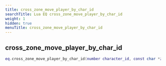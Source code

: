 ```yaml
---
title: cross_zone_move_player_by_char_id
searchTitle: Lua EQ cross_zone_move_player_by_char_id
weight: 1
hidden: true
menuTitle: cross_zone_move_player_by_char_id
---
```

## cross_zone_move_player_by_char_id
```lua
eq.cross_zone_move_player_by_char_id(number character_id, const char *zone_short_name) -- void
```